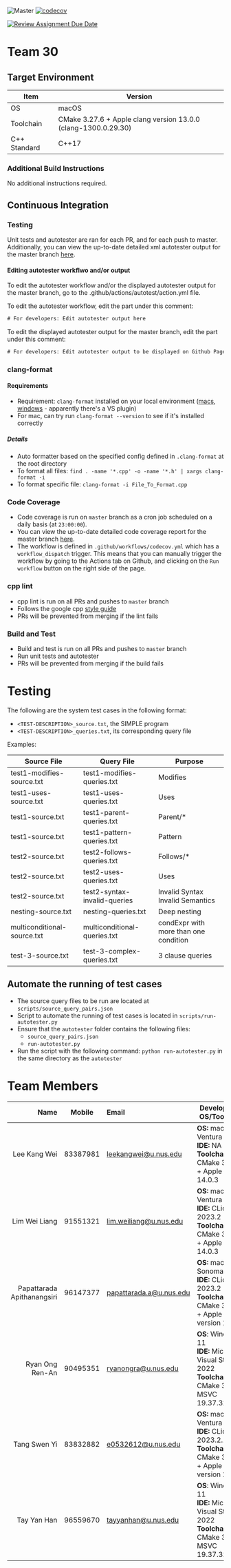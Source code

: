 ![Master](https://github.com/nus-cs3203/23s1-cp-spa-team-30/actions/workflows/master.yaml/badge.svg)
[![codecov](https://codecov.io/github/nus-cs3203/23s1-cp-spa-team-30/graph/badge.svg?token=y2ZPfE136n)](https://codecov.io/github/nus-cs3203/23s1-cp-spa-team-30)

[![Review Assignment Due Date](https://classroom.github.com/assets/deadline-readme-button-24ddc0f5d75046c5622901739e7c5dd533143b0c8e959d652212380cedb1ea36.svg)](https://classroom.github.com/a/B246QqbV)
# Team 30
## Target Environment

Item | Version
-|-
OS | macOS
Toolchain | CMake 3.27.6 + Apple clang version 13.0.0 (clang-1300.0.29.30)
C++ Standard | C++17

### Additional Build Instructions

No additional instructions required.

## Continuous Integration

### Testing

Unit tests and autotester are ran for each PR, and for each push to master. Additionally, you can view the up-to-date detailed xml autotester output for the master branch [here](https://nus-cs3203.github.io/23s1-cp-spa-team-30/).

#### Editing autotester workflwo and/or output
To edit the autotester workflow and/or the displayed autotester output for the master branch, go to the .github/actions/autotest/action.yml file.

To edit the autotester workflow, edit the part under this comment:
```html
# For developers: Edit autotester output here
```

To edit the displayed autotester output for the master branch, edit the part under this comment:
```html
# For developers: Edit autotester output to be displayed on Github Pages, here
```

### clang-format
#### Requirements
- Requirement: `clang-format` installed on your local environment ([macs](https://formulae.brew.sh/formula/clang-format), [windows](https://clang.llvm.org/docs/ClangFormat.html) - apparently there's a VS plugin)
- For mac, can try run `clang-format --version` to see if it's installed correctly

##### Details
- Auto formatter based on the specified config defined in `.clang-format` at the root directory
- To format all files: `find . -name '*.cpp' -o -name '*.h' | xargs clang-format -i`
- To format specific file: `clang-format -i File_To_Format.cpp`

### Code Coverage

- Code coverage is run on `master` branch as a cron job scheduled on a daily basis (at `23:00:00`). 
- You can view the up-to-date detailed code coverage report for the master branch [here](https://app.codecov.io/github/nus-cs3203/23s1-cp-spa-team-30).
- The workflow is defined in `.github/workflows/codecov.yml` which has a `workflow_dispatch` trigger. This means that you can manually trigger the workflow by going to the Actions tab on Github, and clicking on the `Run workflow` button on the right side of the page.

### cpp lint
- cpp lint is run on all PRs and pushes to `master` branch
- Follows the google cpp [style guide](https://google.github.io/styleguide/cppguide.html)
- PRs will be prevented from merging if the lint fails

### Build and Test
- Build and test is run on all PRs and pushes to `master` branch
- Run unit tests and autotester
- PRs will be prevented from merging if the build fails

# Testing

The following are the system test cases in the following format:     
- `<TEST-DESCRIPTION>_source.txt`, the SIMPLE program
- `<TEST-DESCRIPTION>_queries.txt`, its corresponding query file

Examples:

| Source File                 | Query File                        | Purpose                                         |
|-----------------------------|-----------------------------------|-------------------------------------------------|
| test1-modifies-source.txt   | test1-modifies-queries.txt        | Modifies                                        | 
| test1-uses-source.txt         | test1-uses-queries.txt            | Uses                                            | 
| test1-source.txt            | test1-parent-queries.txt          | Parent/*                                        | 
| test1-source.txt            | test1-pattern-queries.txt         | Pattern                                         | 
| test2-source.txt            | test2-follows-queries.txt         | Follows/*                                       | 
| test2-source.txt            | test2-uses-queries.txt            | Uses                                            | 
| test2-source.txt            | test2-syntax-invalid-queries      | Invalid Syntax<br>Invalid Semantics             | 
| nesting-source.txt          | nesting-queries.txt               | Deep nesting                                    | 
| multiconditional-source.txt | multiconditional-queries.txt      | condExpr with more than one condition           | 
| test-3-source.txt           | test-3-complex-queries.txt        | 3 clause queries                                | 


## Automate the running of test cases

- The source query files to be run are located at `scripts/source_query_pairs.json`
- Script to automate the running of test cases is located in `scripts/run-autotester.py`
- Ensure that the `autotester` folder contains the following files:
    - `source_query_pairs.json`
    - `run-autotester.py`
- Run the script with the following command: `python run-autotester.py` in the same directory as the `autotester`

# Team Members

|                       Name |  Mobile  | Email                   | Development OS/Toolchain                                                                                                  |
|---------------------------:|:--------:|:------------------------|---------------------------------------------------------------------------------------------------------------------------|
|               Lee Kang Wei | 83387981 | leekangwei@u.nus.edu    | **OS:** macOS Ventura 13.2.1 <br/> **IDE:** NA <br/> **Toolchain:** CMake 3.27.6 + Apple clang 14.0.3                     |
|              Lim Wei Liang | 91551321 | lim.weiliang@u.nus.edu  | **OS:** macOS Ventura 13.5.2 <br/> **IDE:** CLion 2023.2 <br/> **Toolchain:** CMake 3.26.4 + Apple clang 14.0.3           |
| Papattarada Apithanangsiri | 96147377 | papattarada.a@u.nus.edu | **OS:** macOS Sonoma 14.0 <br/> **IDE:** CLion 2023.2 <br/> **Toolchain:** CMake 3.27.4 + Apple clang version 15.0.0      |
|            Ryan Ong Ren-An | 90495351 | ryanongra@u.nus.edu     | **OS**: Windows 11 <br/> **IDE:** Microsoft Visual Studio 2022 <br/> **Toolchain:** CMake 3.26 + MSVC 19.37.32822.0       |
|               Tang Swen Yi | 83832882 | e0532612@u.nus.edu      | **OS:** macOS Ventura 13.4.1 <br/> **IDE:** CLion 2023.2.1 <br/> **Toolchain:** CMake 3.26.3 + Apple clang version 14.0.3 |
|                Tay Yan Han | 96559670 | tayyanhan@u.nus.edu     | **OS**: Windows 11 <br/> **IDE:** Microsoft Visual Studio 2022 <br/> **Toolchain:** CMake 3.26 + MSVC 19.37.32822.0       |
